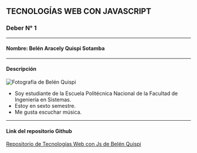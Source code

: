## TECNOLOGÍAS WEB CON JAVASCRIPT

### Deber N° 1
---
#### Nombre: Belén Aracely Quispi Sotamba
---
#### Descripción

![Fotografía de Belén Quispi](https://scontent-mia1-1.xx.fbcdn.net/v/t1.0-9/10556486_745095485529909_2508720588367680946_n.jpg?oh=e20981bbbc93c274058c6b69401e1479&oe=58A24444 "Belén Quispi")

- Soy estudiante de la Escuela Politécnica Nacional de la Facultad de Ingeniería en Sistemas. 
- Estoy en sexto semestre.
- Me gusta escuchar música.
___
#### Link del repositorio Github
 
[Repositorio de Tecnologías Web con Js de Belén Quispi](https://github.com/belenquispi/Tec_Web_Js.git)